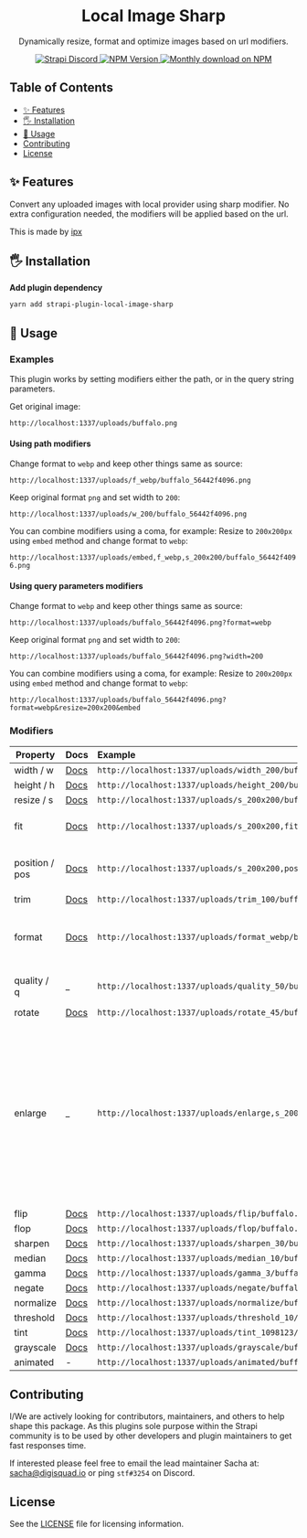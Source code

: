 <div align="center">
<h1>Local Image Sharp</h1>
	
<p style="margin-top: 0;">Dynamically resize, format and optimize images based on url modifiers.</p>
	
<p>
  <a href="https://discord.strapi.io">
    <img src="https://img.shields.io/discord/811989166782021633?color=blue&label=strapi-discord" alt="Strapi Discord">
  </a>
  <a href="https://www.npmjs.org/package/strapi-plugin-local-image-sharp">
    <img src="https://img.shields.io/npm/v/strapi-plugin-local-image-sharp/latest.svg" alt="NPM Version" />
  </a>
  <a href="https://www.npmjs.org/package/strapi-plugin-local-image-sharp">
    <img src="https://img.shields.io/npm/dm/strapi-plugin-local-image-sharp" alt="Monthly download on NPM" />
  </a>
</p>
</div>

## Table of Contents <!-- omit in toc -->

- [✨ Features](#-features)
- [🖐 Installation](#-installation)
- [🚚 Usage](#-usage)
- [Contributing](#contributing)
- [License](#license)


## ✨ Features

Convert any uploaded images with local provider using sharp modifier. 
No extra configuration needed, the modifiers will be applied based on the url.

This is made by [ipx](https://github.com/unjs/ipx)

## 🖐 Installation


**Add plugin dependency**
```bash
yarn add strapi-plugin-local-image-sharp
```

## 🚚 Usage

### Examples

This plugin works by setting modifiers either the path, or in the query string parameters.

Get original image:

`http://localhost:1337/uploads/buffalo.png`

#### Using path modifiers

Change format to `webp` and keep other things same as source:

`http://localhost:1337/uploads/f_webp/buffalo_56442f4096.png`

Keep original format `png` and set width to `200`:

`http://localhost:1337/uploads/w_200/buffalo_56442f4096.png`

You can combine modifiers using a coma, for example:
Resize to `200x200px` using `embed` method and change format to `webp`:

`http://localhost:1337/uploads/embed,f_webp,s_200x200/buffalo_56442f4096.png`

#### Using query parameters modifiers

Change format to `webp` and keep other things same as source:

`http://localhost:1337/uploads/buffalo_56442f4096.png?format=webp`

Keep original format `png` and set width to `200`:

`http://localhost:1337/uploads/buffalo_56442f4096.png?width=200`

You can combine modifiers using a coma, for example:
Resize to `200x200px` using `embed` method and change format to `webp`:

`http://localhost:1337/uploads/buffalo_56442f4096.png?format=webp&resize=200x200&embed`

### Modifiers

| Property        | Docs                                                            | Example                                                     | Comments                                                                                                                                                          |
| --------------- | :-------------------------------------------------------------- | :---------------------------------------------------------- | :---------------------------------------------------------------------------------------------------------------------------------------------------------------- |
| width / w       | [Docs](https://sharp.pixelplumbing.com/api-resize#resize)       | `http://localhost:1337/uploads/width_200/buffalo.png`               |
| height / h      | [Docs](https://sharp.pixelplumbing.com/api-resize#resize)       | `http://localhost:1337/uploads/height_200/buffalo.png`              |
| resize / s      | [Docs](https://sharp.pixelplumbing.com/api-resize#resize)       | `http://localhost:1337/uploads/s_200x200/buffalo.png`               |
| fit             | [Docs](https://sharp.pixelplumbing.com/api-resize#resize)       | `http://localhost:1337/uploads/s_200x200,fit_outside/buffalo.png`   | Sets `fit` option for `resize`.
| position / pos  | [Docs](https://sharp.pixelplumbing.com/api-resize#resize)       | `http://localhost:1337/uploads/s_200x200,pos_top/buffalo.png`       | Sets `position` option for `resize`.
| trim            | [Docs](https://sharp.pixelplumbing.com/api-resize#trim)         | `http://localhost:1337/uploads/trim_100/buffalo.png`                |
| format          | [Docs](https://sharp.pixelplumbing.com/api-output#toformat)     | `http://localhost:1337/uploads/format_webp/buffalo.png`             | Supported format: `jpg`, `jpeg`, `png`, `webp`, `avif`, `gif`, `heif`                                                                                             |
| quality / q     | \_                                                              | `http://localhost:1337/uploads/quality_50/buffalo.png`              | Accepted values: 0 to 100                                                                                                                                         |
| rotate          | [Docs](https://sharp.pixelplumbing.com/api-operation#rotate)    | `http://localhost:1337/uploads/rotate_45/buffalo.png`               |
| enlarge         | \_                                                              | `http://localhost:1337/uploads/enlarge,s_2000x2000/buffalo.png`     | Allow the image to be upscaled. By default the returned image will never be larger than the source in any dimension, while preserving the requested aspect ratio. |
| flip            | [Docs](https://sharp.pixelplumbing.com/api-operation#flip)      | `http://localhost:1337/uploads/flip/buffalo.png`                    |
| flop            | [Docs](https://sharp.pixelplumbing.com/api-operation#flop)      | `http://localhost:1337/uploads/flop/buffalo.png`                    |
| sharpen         | [Docs](https://sharp.pixelplumbing.com/api-operation#sharpen)   | `http://localhost:1337/uploads/sharpen_30/buffalo.png`              |
| median          | [Docs](https://sharp.pixelplumbing.com/api-operation#median)    | `http://localhost:1337/uploads/median_10/buffalo.png`               |
| gamma           | [Docs](https://sharp.pixelplumbing.com/api-operation#gamma)     | `http://localhost:1337/uploads/gamma_3/buffalo.png`                 |
| negate          | [Docs](https://sharp.pixelplumbing.com/api-operation#negate)    | `http://localhost:1337/uploads/negate/buffalo.png`                  |
| normalize       | [Docs](https://sharp.pixelplumbing.com/api-operation#normalize) | `http://localhost:1337/uploads/normalize/buffalo.png`               |
| threshold       | [Docs](https://sharp.pixelplumbing.com/api-operation#threshold) | `http://localhost:1337/uploads/threshold_10/buffalo.png`            |
| tint            | [Docs](https://sharp.pixelplumbing.com/api-colour#tint)         | `http://localhost:1337/uploads/tint_1098123/buffalo.png`            |
| grayscale       | [Docs](https://sharp.pixelplumbing.com/api-colour#grayscale)    | `http://localhost:1337/uploads/grayscale/buffalo.png`               |
| animated        | -                                                               | `http://localhost:1337/uploads/animated/buffalo.gif`                | Experimental                                                                                                                                                      |


## Contributing

I/We are actively looking for contributors, maintainers, and others to help shape this package. As this plugins sole purpose within the Strapi community is to be used by other developers and plugin maintainers to get fast responses time.

If interested please feel free to email the lead maintainer Sacha at: sacha@digisquad.io or ping `stf#3254` on Discord.

## License

See the [LICENSE](./LICENSE.md) file for licensing information.